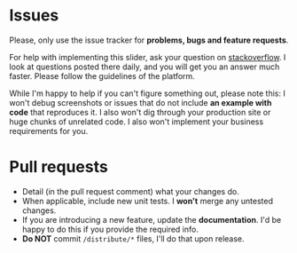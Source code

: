 # Issues
Please, only use the issue tracker for **problems, bugs and feature requests**.

For help with implementing this slider, ask your question on [stackoverflow](https://stackoverflow.com/questions/tagged/nouislider). I look at questions posted there daily, and you will get you an answer much faster. Please follow the guidelines of the platform.

While I'm happy to help if you can't figure something out, please note this: I won't debug screenshots or issues that do not include **an example with code** that reproduces it. I also won't dig through your production site or huge chunks of unrelated code. I also won't implement your business requirements for you.

# Pull requests
- Detail (in the pull request comment) what your changes do.
- When applicable, include new unit tests. I **won't** merge any untested changes.
- If you are introducing a new feature, update the **documentation**. I'd be happy to do this if you provide the required info.
- **Do NOT** commit `/distribute/*` files, I'll do that upon release.
